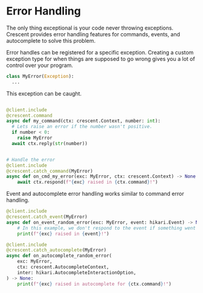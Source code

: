 # Error Handling

The only thing exceptional is your code never throwing exceptions.
Crescent provides error handling features for commands, events, and autocomplete to solve
this problem.

Error handles can be registered for a specific exception. Creating a custom exception type for when things
are supposed to go wrong gives you a lot of control over your program.

```python
class MyError(Exception):
  ...
```

This exception can be caught.

```python

@client.include
@crescent.command
async def my_command(ctx: crescent.Context, number: int):
  # Lets raise an error if the number wasn't positive.
  if number < 0:
    raise MyError
  await ctx.reply(str(number))


# Handle the error
@client.include
@crescent.catch_command(MyError)
async def on_cmd_my_error(exc: MyError, ctx: crescent.Context) -> None:
    await ctx.respond(f"{exc} raised in {ctx.command}!")
```

Event and autocomplete error handling works similar to command error handling.

```python
@client.include
@crescent.catch_event(MyError)
async def on_event_random_error(exc: MyError, event: hikari.Event) -> None:
    # In this example, we don't respond to the event if something went wrong.
    print(f"{exc} raised in {event}!")

@client.include
@crescent.catch_autocomplete(MyError)
async def on_autocomplete_random_error(
    exc: MyError,
    ctx: crescent.AutocompleteContext,
    inter: hikari.AutocompleteInteractionOption,
) -> None:
    print(f"{exc} raised in autocomplete for {ctx.command}!")
```
